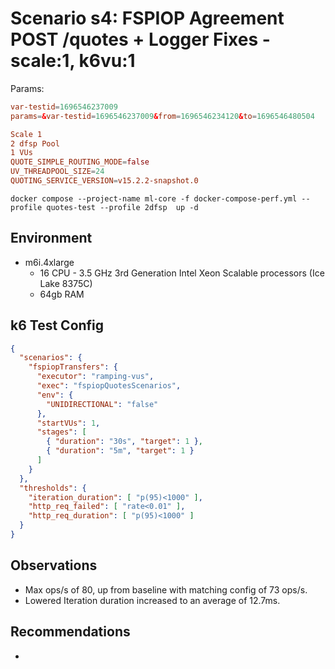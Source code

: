 # Scenario s4: FSPIOP Agreement POST /quotes + Logger Fixes - scale:1, k6vu:1

Params:
```conf
var-testid=1696546237009
params=&var-testid=1696546237009&from=1696546234120&to=1696546480504

Scale 1
2 dfsp Pool
1 VUs
QUOTE_SIMPLE_ROUTING_MODE=false
UV_THREADPOOL_SIZE=24
QUOTING_SERVICE_VERSION=v15.2.2-snapshot.0
```

```
docker compose --project-name ml-core -f docker-compose-perf.yml --profile quotes-test --profile 2dfsp  up -d
```

## Environment

- m6i.4xlarge
  - 16 CPU - 3.5 GHz 3rd Generation Intel Xeon Scalable processors (Ice Lake 8375C)
  - 64gb RAM


## k6 Test Config

```json
{
  "scenarios": {
    "fspiopTransfers": {
      "executor": "ramping-vus",
      "exec": "fspiopQuotesScenarios",
      "env": {
        "UNIDIRECTIONAL": "false"
      },
      "startVUs": 1,
      "stages": [
        { "duration": "30s", "target": 1 },
        { "duration": "5m", "target": 1 }
      ]
    }
  },
  "thresholds": {
    "iteration_duration": [ "p(95)<1000" ],
    "http_req_failed": [ "rate<0.01" ],
    "http_req_duration": [ "p(95)<1000" ]
  }
}
```

## Observations

- Max ops/s of 80, up from baseline with matching config of 73 ops/s.
- Lowered Iteration duration increased to an average of 12.7ms.

## Recommendations

-
